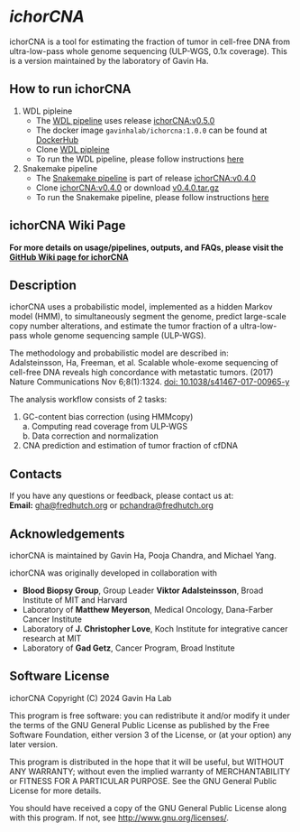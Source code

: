 # *ichorCNA*
ichorCNA is a tool for estimating the fraction of tumor in cell-free DNA from ultra-low-pass whole genome sequencing (ULP-WGS, 0.1x coverage). This is a version maintained by the laboratory of Gavin Ha.

## How to run ichorCNA

1. WDL pipleine
   - The [WDL pipeline](https://github.com/GavinHaLab/ichorCNA_WDL/tree/main/WDL) uses release [ichorCNA:v0.5.0](https://github.com/GavinHaLab/ichorCNA/releases/tag/v0.5.0)
   - The docker image `gavinhalab/ichorcna:1.0.0` can be found at [DockerHub](https://hub.docker.com/repository/docker/gavinhalab/ichorcna/general)
   - Clone [WDL pipleine](https://github.com/GavinHaLab/ichorCNA_WDL/tree/main/WDL)
   - To run the WDL pipeline, please follow instructions [here](https://github.com/GavinHaLab/ichorCNA_WDL/tree/main/WDL#readme)
2. Snakemake pipeline
   - The [Snakemake pipeline](https://github.com/GavinHaLab/ichorCNA/tree/v0.4.0/scripts/snakemake) is part of release [ichorCNA:v0.4.0](https://github.com/GavinHaLab/ichorCNA/releases/tag/v0.4.0)
   - Clone [ichorCNA:v0.4.0](https://github.com/GavinHaLab/ichorCNA/tree/v0.4.0) or download [v0.4.0.tar.gz](https://github.com/GavinHaLab/ichorCNA/releases/tag/v0.4.0)
   - To run the Snakemake pipeline, please follow instructions [here](https://github.com/broadinstitute/ichorCNA/wiki/SnakeMake-pipeline-for-ichorCNA)

## ichorCNA Wiki Page
**For more details on usage/pipelines, outputs, and FAQs, please visit the [GitHub Wiki page for ichorCNA](https://github.com/broadinstitute/ichorCNA/wiki)**

## Description
ichorCNA uses a probabilistic model, implemented as a hidden Markov model (HMM), to simultaneously segment the genome, predict large-scale copy number alterations, and estimate the tumor fraction of a ultra-low-pass whole genome sequencing sample (ULP-WGS). 

The methodology and probabilistic model are described in:  
Adalsteinsson, Ha, Freeman, et al. Scalable whole-exome sequencing of cell-free DNA reveals high concordance with metastatic tumors. (2017) Nature Communications Nov 6;8(1):1324. [doi: 10.1038/s41467-017-00965-y](https://doi.org/10.1038/s41467-017-00965-y)

The analysis workflow consists of 2 tasks:  
1. GC-content bias correction (using HMMcopy)  
  a. Computing read coverage from ULP-WGS  
  b. Data correction and normalization  
2. CNA prediction and estimation of tumor fraction of cfDNA

## Contacts
If you have any questions or feedback, please contact us at:  
**Email:** <gha@fredhutch.org> or <pchandra@fredhutch.org>

## Acknowledgements
ichorCNA is maintained by Gavin Ha, Pooja Chandra, and Michael Yang.  

ichorCNA was originally developed in collaboration with  
- **Blood Biopsy Group**, Group Leader **Viktor Adalsteinsson**, Broad Institute of MIT and Harvard
- Laboratory of **Matthew Meyerson**, Medical Oncology, Dana-Farber Cancer Institute
- Laboratory of **J. Christopher Love**, Koch Institute for integrative cancer research at MIT
- Laboratory of **Gad Getz**, Cancer Program, Broad Institute

## Software License
ichorCNA
Copyright (C) 2024 Gavin Ha Lab

This program is free software: you can redistribute it and/or modify
it under the terms of the GNU General Public License as published by
the Free Software Foundation, either version 3 of the License, or
(at your option) any later version.

This program is distributed in the hope that it will be useful,
but WITHOUT ANY WARRANTY; without even the implied warranty of
MERCHANTABILITY or FITNESS FOR A PARTICULAR PURPOSE.  See the
GNU General Public License for more details.

You should have received a copy of the GNU General Public License
along with this program.  If not, see <http://www.gnu.org/licenses/>.
